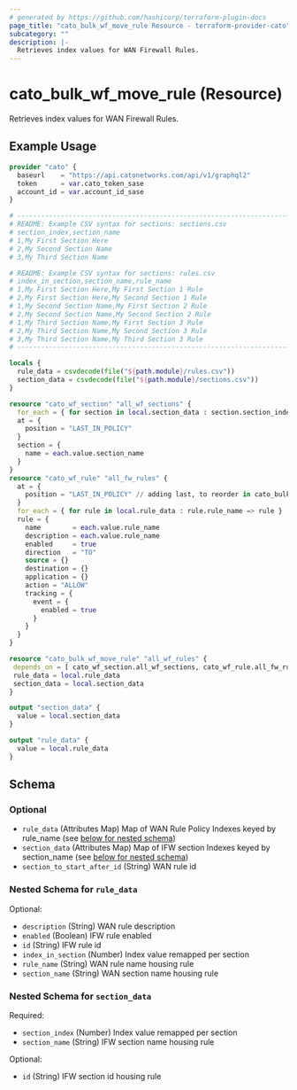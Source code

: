 ```yaml
---
# generated by https://github.com/hashicorp/terraform-plugin-docs
page_title: "cato_bulk_wf_move_rule Resource - terraform-provider-cato"
subcategory: ""
description: |-
  Retrieves index values for WAN Firewall Rules.
---
```


# cato_bulk_wf_move_rule (Resource)

Retrieves index values for WAN Firewall Rules.

## Example Usage

```terraform
provider "cato" {
  baseurl    = "https://api.catonetworks.com/api/v1/graphql2"
  token      = var.cato_token_sase
  account_id = var.account_id_sase
}

# --------------------------------------------------------------------------------
# README: Example CSV syntax for sections: sections.csv
# section_index,section_name
# 1,My First Section Here
# 2,My Second Section Name
# 3,My Third Section Name

# README: Example CSV syntax for sections: rules.csv
# index_in_section,section_name,rule_name
# 1,My First Section Here,My First Section 1 Rule
# 2,My First Section Here,My Second Section 1 Rule
# 1,My Second Section Name,My First Section 2 Rule
# 2,My Second Section Name,My Second Section 2 Rule
# 1,My Third Section Name,My First Section 3 Rule
# 2,My Third Section Name,My Second Section 3 Rule
# 3,My Third Section Name,My Third Section 3 Rule
# --------------------------------------------------------------------------------

locals {
  rule_data = csvdecode(file("${path.module}/rules.csv"))
  section_data = csvdecode(file("${path.module}/sections.csv"))
}

resource "cato_wf_section" "all_wf_sections" {
  for_each = { for section in local.section_data : section.section_index => section}
  at = {
    position = "LAST_IN_POLICY"
  }
  section = {
    name = each.value.section_name
  }
}
resource "cato_wf_rule" "all_fw_rules" {
  at = {
    position = "LAST_IN_POLICY" // adding last, to reorder in cato_bulk_if_move_rule
  }
  for_each = { for rule in local.rule_data : rule.rule_name => rule }
  rule = {
    name        = each.value.rule_name
    description = each.value.rule_name
    enabled     = true
    direction   = "TO"
    source = {}
    destination = {}
    application = {}
    action = "ALLOW"
    tracking = {
      event = {
        enabled = true
      }
    }
  }
}

resource "cato_bulk_wf_move_rule" "all_wf_rules" {
 depends_on = [ cato_wf_section.all_wf_sections, cato_wf_rule.all_fw_rules ]
 rule_data = local.rule_data
 section_data = local.section_data
}

output "section_data" {
  value = local.section_data
}

output "rule_data" {
  value = local.rule_data
}
```

<!-- schema generated by tfplugindocs -->
## Schema

### Optional

- `rule_data` (Attributes Map) Map of WAN Rule Policy Indexes keyed by rule_name (see [below for nested schema](#nestedatt--rule_data))
- `section_data` (Attributes Map) Map of IFW section Indexes keyed by section_name (see [below for nested schema](#nestedatt--section_data))
- `section_to_start_after_id` (String) WAN rule id

<a id="nestedatt--rule_data"></a>
### Nested Schema for `rule_data`

Optional:

- `description` (String) WAN rule description
- `enabled` (Boolean) IFW rule enabled
- `id` (String) IFW rule id
- `index_in_section` (Number) Index value remapped per section
- `rule_name` (String) WAN rule name housing rule
- `section_name` (String) WAN section name housing rule


<a id="nestedatt--section_data"></a>
### Nested Schema for `section_data`

Required:

- `section_index` (Number) Index value remapped per section
- `section_name` (String) IFW section name housing rule

Optional:

- `id` (String) IFW section id housing rule
